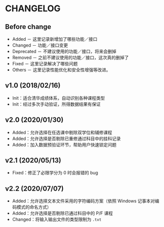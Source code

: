 # CHANGELOG

## Before change

* Added － 这里记录新增加了哪些功能／接口
* Changed － 功能／接口变更
* Deprecated － 不建议使用的功能／接口，将来会删掉
* Removed － 之前不建议使用的功能／接口，这次真的删掉了
* Fixed － 这里记录解决了哪些问题
* Others － 这里记录性能优化和安全性增强等改进。


## v1.0 (2018/02/16)

* Init：适合清华成绩体系，自动识别各种课程类型
* Init：经过多次手动验证，所得数据结果有保证

## v2.0 (2020/01/30)

* Added：允许选择在任选课中剔除双学位和辅修课程
* Added：允许选择是否剔除已重修通过科目中的挂科记录
* Added：加入数据预验证环节，帮助用户快速锁定问题

## v2.1 (2020/05/13)

* Fixed：修正了必限学分为 0 时会报错的 bug

## v2.2 (2020/07/07)

* Added：允许选择文本文件采用的字符编码方案（依照 Windows 记事本对编码模式的命名方式）
* Added：允许选择是否剔除已通过科目中的 P/F 课程
* Changed：将输入输出文件的类型限制为 `.txt`
